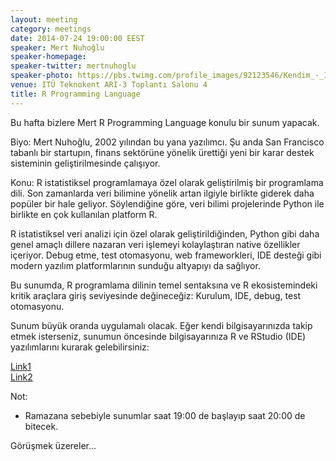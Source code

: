 ```yaml
---
layout: meeting
category: meetings
date: 2014-07-24 19:00:00 EEST
speaker: Mert Nuhoğlu
speaker-homepage: 
speaker-twitter: mertnuhoglu
speaker-photo: https://pbs.twimg.com/profile_images/92123546/Kendim_-_140-180.jpg
venue: ITÜ Teknokent ARI-3 Toplantı Salonu 4
title: R Programming Language
---
```


Bu hafta bizlere Mert R Programming Language konulu bir sunum yapacak.

Biyo:
Mert Nuhoğlu, 2002 yılından bu yana yazılımcı. Şu anda San Francisco tabanlı bir startupın, finans sektörüne yönelik ürettiği yeni bir karar destek sisteminin geliştirilmesinde çalışıyor.

Konu:
R istatistiksel programlamaya özel olarak geliştirilmiş bir programlama dili. Son zamanlarda veri bilimine yönelik artan ilgiyle birlikte giderek daha popüler bir hale geliyor. Söylendiğine göre, veri bilimi projelerinde Python ile birlikte en çok kullanılan platform R. 

R istatistiksel veri analizi için özel olarak geliştirildiğinden, Python gibi daha genel amaçlı dillere nazaran veri işlemeyi kolaylaştıran native özellikler içeriyor. Debug etme, test otomasyonu, web frameworkleri, IDE desteği gibi modern yazılım platformlarının sunduğu altyapıyı da sağlıyor. 

Bu sunumda, R programlama dilinin temel sentaksına ve R ekosistemindeki kritik araçlara giriş seviyesinde değineceğiz: Kurulum, IDE, debug, test otomasyonu. 

Sunum büyük oranda uygulamalı olacak. Eğer kendi bilgisayarınızda takip etmek isterseniz, sunumun öncesinde bilgisayarınıza R ve RStudio (IDE) yazılımlarını kurarak gelebilirsiniz:

<a href="http://cran.pau.edu.tr/" target="_blank">Link1</a>
<br/>
<a href="http://www.rstudio.com/products/rstudio/download/" target="_blank">Link2</a>


Not: 

- Ramazana sebebiyle  sunumlar saat 19:00 de başlayıp saat 20:00 de bitecek.


Görüşmek üzereler...
